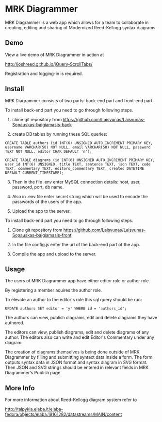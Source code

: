 MRK Diagrammer
=================

MRK Diagrammer is a web app which allows for a team to collaborate in creating, editing and sharing of Modernized Reed-Kellogg syntax diagrams. 

Demo
----

View a live demo of MRK Diagrammer in action at 

http://joshreed.github.io/jQuery-ScrollTabs/

Registration and logging-in is required.

Install
-------

MRK Diagrammer consists of two parts: back-end part and front-end part.

To install back-end part you need to go through following steps.

1. clone git repository from https://github.com/Laisvunas/Laisvunas-Sopauskas-baigiamasis-back

2. create DB tables by running these SQL queries:

```
CREATE TABLE authors (id INT(6) UNSIGNED AUTO_INCREMENT PRIMARY KEY, username VARCHAR(50) NOT NULL, email VARCHAR(50) NOT NULL, password TEXT NOT NULL, editor CHAR DEFAULT 'n');

CREATE TABLE diagrams (id INT(6) UNSIGNED AUTO_INCREMENT PRIMARY KEY, user_id INT(6) UNSIGNED, title TEXT, sentence TEXT, json TEXT, code TEXT, commentary TEXT, editors_commentary TEXT, created DATETIME DEFAULT CURRENT_TIMESTAMP);
```

3. Then in the file .env enter MySQL connection details: host, user, password, port, db name.

4. Also in .env file enter secret string which will be used to encode the passwords of the users of the app.

5. Upload the app to the server.

To install back-end part you need to go through following steps.

1. Clone git repository from https://github.com/Laisvunas/Laisvunas-Sopauskas-baigiamasis-front

2. In the file config.js enter the url of the back-end part of the app.

3. Compile the app and upload to the server.


Usage
-----

The users of MRK Diagrammer app have either editor role or author role.

By registering a member aquires the author role.

To elevate an author to the editor's role this sql query should be run:

```
UPDATE authors SET editor = 'y' WHERE id = 'authors_id';
```

The authors can  view, publish diagrams, edit and delete diagrams they have authored.

The editors can view, publish diagrams, edit and delete diagrams of any author. The editors also can write and edit Editor's Commentary under any diagram.

The creation of diagrams themselves is being done outside of MRK Diagrammer by filling and submitting syntaxt data inside a form. The form outputs syntax data in JSON format and syntax diagram in SVG format. Then JSON and SVG strings should be entered in relevant fields in MRK Diagrammer's Publish page.


More Info
-------------

For more information about Reed-Kellogg diagram system refer to

http://talpykla.elaba.lt/elaba-fedora/objects/elaba:18161282/datastreams/MAIN/content



